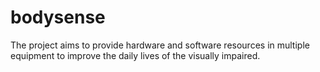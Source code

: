 # bodysense
The project aims to provide hardware and software resources in multiple equipment to improve the daily lives of the visually impaired.
